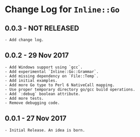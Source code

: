 # Change Log for `Inline::Go`

## 0.0.3 - **NOT RELEASED**
    - Add change log.

## 0.0.2 - 29 Nov 2017
    - Add Windows support using `gcc`.
    - Add experimental `Inline::Go::Grammar`.
    - Add missing dependency on `File::Temp`.
    - Add initial examples.
    - Add more Go type to Perl 6 NativeCall mapping.
    - Use proper temporary directory go/gcc build operations.
    - Add `:debug` boolean attribute.
    - Add more tests.
    - Remove debugging code.

## 0.0.1 - 27 Nov 2017
    - Initial Release. An idea is born.
